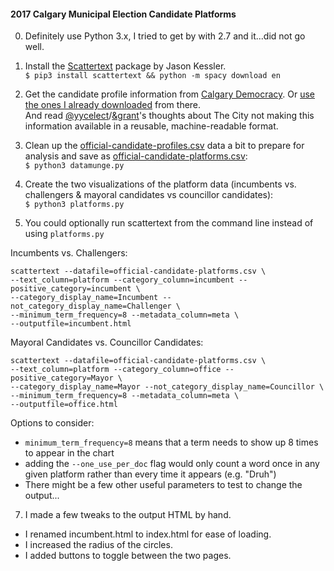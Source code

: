 #### 2017 Calgary Municipal Election Candidate Platforms

0. Definitely use Python 3.x, I tried to get by with 2.7 and it...did not go well.

1. Install the [Scattertext](https://github.com/JasonKessler/scattertext) package by Jason Kessler.  
`$ pip3 install scattertext && python -m spacy download en`

2. Get the candidate profile information from [Calgary Democracy](http://calgarydemocracy.ca/levels/calgary/elections/2017/official-profiles). Or [use the ones I already downloaded](https://github.com/camstark/yyccc-platforms/blob/gh-pages/official-candidate-profiles.csv) from there.  
And read [@yycelect](https://twitter.com/yycelect)/[&grant](https://twitter.com/grant)'s thoughts about The City not making this information available in a reusable, machine-readable format.

3. Clean up the [official-candidate-profiles.csv](https://github.com/camstark/yyccc-platforms/blob/gh-pages/official-candidate-profiles.csv) data a bit to prepare for analysis and save as [official-candidate-platforms.csv](https://github.com/camstark/yyccc-platforms/blob/gh-pages/official-candidate-platforms.csv):  
`$ python3 datamunge.py`

4. Create the two visualizations of the platform data (incumbents vs. challengers & mayoral candidates vs councillor candidates):  
`$ python3 platforms.py`

5. You could optionally run scattertext from the command line instead of using `platforms.py`

  Incumbents vs. Challengers:
~~~
scattertext --datafile=official-candidate-platforms.csv \
--text_column=platform --category_column=incumbent --positive_category=incumbent \
--category_display_name=Incumbent --not_category_display_name=Challenger \
--minimum_term_frequency=8 --metadata_column=meta \
--outputfile=incumbent.html
~~~

  Mayoral Candidates vs. Councillor Candidates:
~~~
scattertext --datafile=official-candidate-platforms.csv \
--text_column=platform --category_column=office --positive_category=Mayor \
--category_display_name=Mayor --not_category_display_name=Councillor \
--minimum_term_frequency=8 --metadata_column=meta \
--outputfile=office.html
~~~

  Options to consider:  
 * `minimum_term_frequency=8` means that a term needs to show up 8 times to appear in the chart  
 * adding the `--one_use_per_doc` flag would only count a word once in any given platform rather than every time it appears (e.g. "Druh")  
 * There might be a few other useful parameters to test to change the output...  

7. I made a few tweaks to the output HTML by hand.
 * I renamed incumbent.html to index.html for ease of loading.
 * I increased the radius of the circles.
 * I added buttons to toggle between the two pages.  

